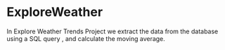 # ExploreWeather

 In Explore Weather Trends Project we extract the data from the database using a SQL query
 , and calculate the moving average.

